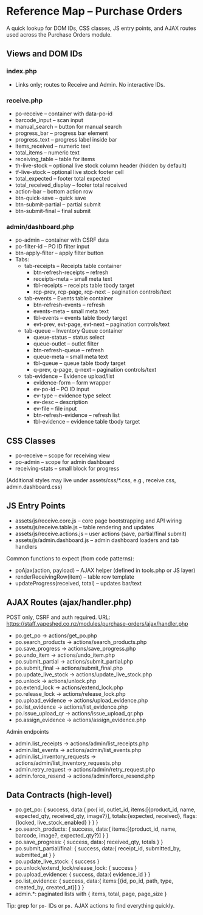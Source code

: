 # Reference Map – Purchase Orders

A quick lookup for DOM IDs, CSS classes, JS entry points, and AJAX routes used across the Purchase Orders module.

## Views and DOM IDs

### index.php
- Links only; routes to Receive and Admin. No interactive IDs.

### receive.php
- po-receive – container with data-po-id
- barcode_input – scan input
- manual_search – button for manual search
- progress_bar – progress bar element
- progress_text – progress label inside bar
- items_received – numeric text
- total_items – numeric text
- receiving_table – table for items
- th-live-stock – optional live stock column header (hidden by default)
- tf-live-stock – optional live stock footer cell
- total_expected – footer total expected
- total_received_display – footer total received
- action-bar – bottom action row
- btn-quick-save – quick save
- btn-submit-partial – partial submit
- btn-submit-final – final submit

### admin/dashboard.php
- po-admin – container with CSRF data
- po-filter-id – PO ID filter input
- btn-apply-filter – apply filter button
- Tabs:
  - tab-receipts – Receipts table container
    - btn-refresh-receipts – refresh
    - receipts-meta – small meta text
    - tbl-receipts – receipts table tbody target
    - rcp-prev, rcp-page, rcp-next – pagination controls/text
  - tab-events – Events table container
    - btn-refresh-events – refresh
    - events-meta – small meta text
    - tbl-events – events table tbody target
    - evt-prev, evt-page, evt-next – pagination controls/text
  - tab-queue – Inventory Queue container
    - queue-status – status select
    - queue-outlet – outlet filter
    - btn-refresh-queue – refresh
    - queue-meta – small meta text
    - tbl-queue – queue table tbody target
    - q-prev, q-page, q-next – pagination controls/text
  - tab-evidence – Evidence upload/list
    - evidence-form – form wrapper
    - ev-po-id – PO ID input
    - ev-type – evidence type select
    - ev-desc – description
    - ev-file – file input
    - btn-refresh-evidence – refresh list
    - tbl-evidence – evidence table tbody target

## CSS Classes
- po-receive – scope for receiving view
- po-admin – scope for admin dashboard
- receiving-stats – small block for progress

(Additional styles may live under assets/css/*.css, e.g., receive.css, admin.dashboard.css)

## JS Entry Points
- assets/js/receive.core.js – core page bootstrapping and API wiring
- assets/js/receive.table.js – table rendering and updates
- assets/js/receive.actions.js – user actions (save, partial/final submit)
- assets/js/admin.dashboard.js – admin dashboard loaders and tab handlers

Common functions to expect (from code patterns):
- poAjax(action, payload) – AJAX helper (defined in tools.php or JS layer)
- renderReceivingRow(item) – table row template
- updateProgress(received, total) – updates bar/text

## AJAX Routes (ajax/handler.php)
POST only, CSRF and auth required. URL:
https://staff.vapeshed.co.nz/modules/purchase-orders/ajax/handler.php

- po.get_po → actions/get_po.php
- po.search_products → actions/search_products.php
- po.save_progress → actions/save_progress.php
- po.undo_item → actions/undo_item.php
- po.submit_partial → actions/submit_partial.php
- po.submit_final → actions/submit_final.php
- po.update_live_stock → actions/update_live_stock.php
- po.unlock → actions/unlock.php
- po.extend_lock → actions/extend_lock.php
- po.release_lock → actions/release_lock.php
- po.upload_evidence → actions/upload_evidence.php
- po.list_evidence → actions/list_evidence.php
- po.issue_upload_qr → actions/issue_upload_qr.php
- po.assign_evidence → actions/assign_evidence.php

Admin endpoints
- admin.list_receipts → actions/admin/list_receipts.php
- admin.list_events → actions/admin/list_events.php
- admin.list_inventory_requests → actions/admin/list_inventory_requests.php
- admin.retry_request → actions/admin/retry_request.php
- admin.force_resend → actions/admin/force_resend.php

## Data Contracts (high-level)
- po.get_po: { success, data:{ po:{ id, outlet_id, items:[{product_id, name, expected_qty, received_qty, image?}], totals:{expected, received}, flags:{locked, live_stock_enabled} } } }
- po.search_products: { success, data:{ items:[{product_id, name, barcode, image?, expected_qty?}] } }
- po.save_progress: { success, data:{ received_qty, totals } }
- po.submit_partial/final: { success, data:{ receipt_id, submitted_by, submitted_at } }
- po.update_live_stock: { success }
- po.unlock/extend_lock/release_lock: { success }
- po.upload_evidence: { success, data:{ evidence_id } }
- po.list_evidence: { success, data:{ items:[{id, po_id, path, type, created_by, created_at}] } }
- admin.*: paginated lists with { items, total, page, page_size }

Tip: grep for `po-` IDs or `po.` AJAX actions to find everything quickly.
